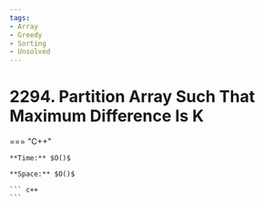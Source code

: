 ```yaml
---
tags:
- Array
- Greedy
- Sorting
- Unsolved
---
```



# 2294. Partition Array Such That Maximum Difference Is K

=== "C++"

    **Time:** $O()$

    **Space:** $O()$

    ``` c++
    ```